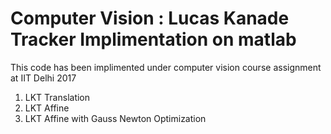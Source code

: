 # Computer Vision : Lucas Kanade Tracker Implimentation on matlab

This code has been implimented under computer vision course assignment at IIT Delhi 2017 
1. LKT Translation 
2. LKT Affine 
3. LKT Affine with Gauss Newton Optimization

